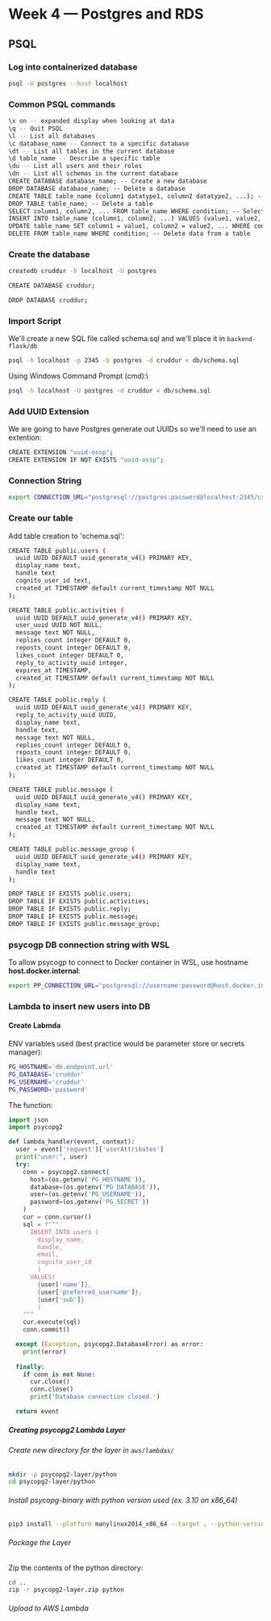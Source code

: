 # Week 4 — Postgres and RDS
## PSQL
### Log into containerized database
```sh
psql -U postgres --host localhost
```
### Common PSQL commands
```sh
\x on -- expanded display when looking at data
\q -- Quit PSQL
\l -- List all databases
\c database_name -- Connect to a specific database
\dt -- List all tables in the current database
\d table_name -- Describe a specific table
\du -- List all users and their roles
\dn -- List all schemas in the current database
CREATE DATABASE database_name; -- Create a new database
DROP DATABASE database_name; -- Delete a database
CREATE TABLE table_name (column1 datatype1, column2 datatype2, ...); -- Create a new table
DROP TABLE table_name; -- Delete a table
SELECT column1, column2, ... FROM table_name WHERE condition; -- Select data from a table
INSERT INTO table_name (column1, column2, ...) VALUES (value1, value2, ...); -- Insert data into a table
UPDATE table_name SET column1 = value1, column2 = value2, ... WHERE condition; -- Update data in a table
DELETE FROM table_name WHERE condition; -- Delete data from a table
```
### Create the database
```sh
createdb cruddur -h localhost -U postgres
```
```sh
CREATE DATABASE cruddur;
```
```sh
DROP DATABASE cruddur;
```
### Import Script
We'll create a new SQL file called schema.sql and we'll place it in `backend-flask/db`
```sh
psql -h localhost -p 2345 -U postgres -d cruddur < db/schema.sql
```
Using Windows Command Prompt (cmd):\
```sh
psql -h localhost -U postgres -d cruddur < db/schema.sql
```
### Add UUID Extension
We are going to have Postgres generate out UUIDs so we'll need to use an extention:
```sh
CREATE EXTENSION "uuid-ossp";
CREATE EXTENSION IF NOT EXISTS "uuid-ossp";
```
### Connection String
```sh
export CONNECTION_URL="postgresql://postgres:password@localhost:2345/cruddur"
```
### Create our table
Add table creation to 'schema.sql':
```sh
CREATE TABLE public.users (
  uuid UUID DEFAULT uuid_generate_v4() PRIMARY KEY,
  display_name text,
  handle text
  cognito_user_id text,
  created_at TIMESTAMP default current_timestamp NOT NULL
);
```
```sh
CREATE TABLE public.activities (
  uuid UUID DEFAULT uuid_generate_v4() PRIMARY KEY,
  user_uuid UUID NOT NULL,
  message text NOT NULL,
  replies_count integer DEFAULT 0,
  reposts_count integer DEFAULT 0,
  likes_count integer DEFAULT 0,
  reply_to_activity_uuid integer,
  expires_at TIMESTAMP,
  created_at TIMESTAMP default current_timestamp NOT NULL
);
```
```sh
CREATE TABLE public.reply (
  uuid UUID DEFAULT uuid_generate_v4() PRIMARY KEY,
  reply_to_activity_uuid UUID,
  display_name text,
  handle text,
  message text NOT NULL,
  replies_count integer DEFAULT 0,
  reposts_count integer DEFAULT 0,
  likes_count integer DEFAULT 0,
  created_at TIMESTAMP default current_timestamp NOT NULL
);
```
```sh
CREATE TABLE public.message (
  uuid UUID DEFAULT uuid_generate_v4() PRIMARY KEY,
  display_name text,
  handle text,
  message text NOT NULL,
  created_at TIMESTAMP default current_timestamp NOT NULL
);
```
```sh
CREATE TABLE public.message_group (
  uuid UUID DEFAULT uuid_generate_v4() PRIMARY KEY,
  display_name text,
  handle text
);
```
```sh
DROP TABLE IF EXISTS public.users;
DROP TABLE IF EXISTS public.activities;
DROP TABLE IF EXISTS public.reply;
DROP TABLE IF EXISTS public.message;
DROP TABLE IF EXISTS public.message_group;
```
### psycogp DB connection string with WSL
To allow psycogp to connect to Docker container in WSL, use hostname **host.docker.internal**:
```sh
export PP_CONNECTION_URL="postgresql://username:password@host.docker.internal:2345/cruddur";
```
### Lambda to insert new users into DB
#### Create Labmda
ENV variables used (best practice would be parameter store or secrets manager):
```sh
PG_HOSTNAME='db.endpoint.url'
PG_DATABASE='cruddur'
PG_USERNAME='cruddur'
PG_PASSWORD='password'
```
The function:
```python
import json
import psycopg2

def lambda_handler(event, context):
  user = event['request']['userAttributes']
  print("user:", user)
  try:
    conn = psycopg2.connect(
      host=(os.getenv('PG_HOSTNAME')),
      database=(os.getenv('PG_DATABASE')),
      user=(os.getenv('PG_USERNAME')),
      password=(os.getenv('PG_SECRET'))
    )
    cur = conn.cursor()
    sql = f"""
      INSERT INTO users (
        display_name,
        handle,
        email,
        cognito_user_id
        )
      VALUES(
        {user['name']},
        {user['preferred_username']},
        {user['sub']}
        )
    """
    cur.execute(sql)
    conn.commit() 

  except (Exception, psycopg2.DatabaseError) as error:
    print(error)
      
  finally:
    if conn is not None:
      cur.close()
      conn.close()
      print('Database connection closed.')

  return event
```
##### Creating psycopg2 Lambda Layer
###### Create new directory for the layer in `aws/lambdas/`
```sh
mkdir -p psycopg2-layer/python
cd psycopg2-layer/python
```
###### Install psycopg-binary with python version used (ex. 3.10 on x86_64)
```sh
pip3 install --platform manylinux2014_x86_64 --target . --python-version 3.10 --only-binary=:all: psycopg2-binary
```
###### Package the Layer
Zip the contents of the python directory:
```sh
cd ..
zip -r psycopg2-layer.zip python
```
###### Upload to AWS Lambda